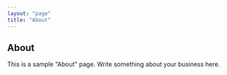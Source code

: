 ```yaml
---
layout: "page"
title: "About"
---
```


## About

This is a sample "About" page. Write something about your business here.
